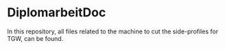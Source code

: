 # DiplomarbeitDoc
In this repository, all files related to the machine to cut the side-profiles for TGW, can be found. 
